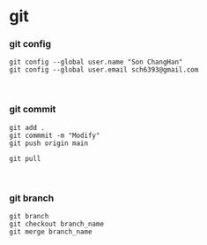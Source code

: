 git
===

### git config
```
git config --global user.name "Son ChangHan"
git config --global user.email sch6393@gmail.com
```

<br>

### git commit
```
git add .
git commmit -m "Modify"
git push origin main

git pull
```

<br>

### git branch
```
git branch
git checkout branch_name
git merge branch_name
```
